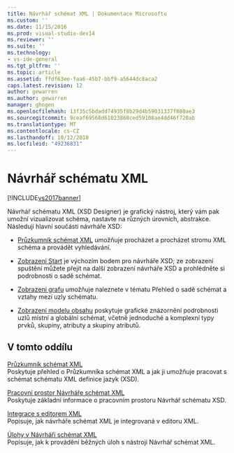 ```yaml
---
title: Návrhář schémat XML | Dokumentace Microsoftu
ms.custom: ''
ms.date: 11/15/2016
ms.prod: visual-studio-dev14
ms.reviewer: ''
ms.suite: ''
ms.technology:
- vs-ide-general
ms.tgt_pltfrm: ''
ms.topic: article
ms.assetid: ffdf63ee-faa6-45b7-bbf9-a5644dc8aca2
caps.latest.revision: 12
author: gewarren
ms.author: gewarren
manager: ghogen
ms.openlocfilehash: 13f35c5bdadd74935f8b29d4b59031337f880ae3
ms.sourcegitcommit: 9ceaf69568d61023868ced59108ae4dd46f720ab
ms.translationtype: MT
ms.contentlocale: cs-CZ
ms.lasthandoff: 10/12/2018
ms.locfileid: "49236831"
---
```

# <a name="xml-schema-designer"></a>Návrhář schématu XML
[!INCLUDE[vs2017banner](../includes/vs2017banner.md)]

  
Návrhář schématu XML (XSD Designer) je grafický nástroj, který vám pak umožní vizualizovat schéma, nastavte na různých úrovních, abstrakce. Následují hlavní součásti návrháře XSD:    
  
-   [Průzkumník schémat XML](../xml-tools/xml-schema-explorer.md) umožňuje procházet a procházet stromu XML schéma a provádět vyhledávání.  
  
-   [Zobrazení Start](../xml-tools/start-view.md) je výchozím bodem pro návrháře XSD; ze zobrazení spuštění můžete přejít na další zobrazení návrháře XSD a prohlédněte si podrobnosti o sadě schémat.  
  
-   [Zobrazení grafu](../xml-tools/graph-view.md) umožňuje naleznete v tématu Přehled o sadě schémat a vztahy mezi uzly schématu.  
  
-   [Zobrazení modelu obsahu](../xml-tools/content-model-view.md) poskytuje grafické znázornění podrobnosti uzlů místní a globální schémat, včetně jednoduché a komplexní typy prvků, skupiny, atributy a skupiny atributů.  
  
## <a name="in-this-section"></a>V tomto oddílu  
 [Průzkumník schémat XML](../xml-tools/xml-schema-explorer.md)  
 Poskytuje přehled o Průzkumníka schémat XML a jak ji umožňuje pracovat s schémat schématu XML definice jazyk (XSD).  
  
 [Pracovní prostor Návrháře schémat XML](../xml-tools/xml-schema-designer-workspace.md)  
 Poskytuje základní informace o pracovním prostoru Návrhář schématu XSD.  
  
 [Integrace s editorem XML](../xml-tools/integration-with-xml-editor.md)  
 Popisuje, jak návrháře schémat XML je integrovaná v editoru XML.  
  
 [Úlohy v Návrháři schémat XML](../xml-tools/xml-schema-designer-tasks.md)  
 Popisuje, jak k provádění běžných úloh s nástroji Návrhář schémat XML.



